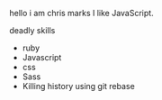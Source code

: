 hello i am chris marks
I like JavaScript.

deadly skills 
* ruby
* Javascript
* css
* Sass
* Killing history using git rebase
